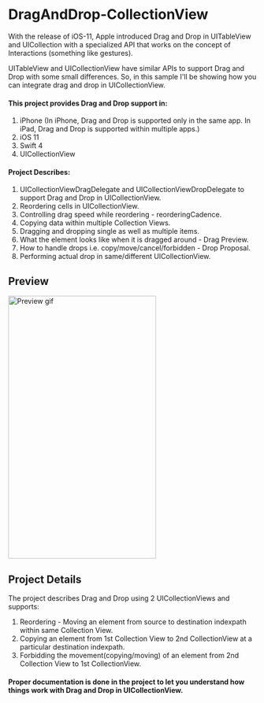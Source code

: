 # DragAndDrop-CollectionView

With the release of iOS-11, Apple introduced Drag and Drop in UITableView and UICollection with a specialized API that works on the concept of Interactions (something like gestures). 

UITableView and UICollectionView have similar APIs to support Drag and Drop with some small differences. So, in this sample I'll be showing how you can integrate drag and drop in UICollectionView.

#### This project provides Drag and Drop support in:
1. iPhone (In iPhone, Drag and Drop is supported only in the same app. In iPad, Drag and Drop is supported within multiple apps.)
2. iOS 11
3. Swift 4
4. UICollectionView

#### Project Describes:
1. UICollectionViewDragDelegate and UICollectionViewDropDelegate to support Drag and Drop in UICollectionView.
2. Reordering cells in UICollectionView.
3. Controlling drag speed while reordering - reorderingCadence.
4. Copying data within multiple Collection Views.
5. Dragging and dropping single as well as multiple items.
6. What the element looks like when it is dragged around - Drag Preview.
7. How to handle drops i.e. copy/move/cancel/forbidden - Drop Proposal.
8. Performing actual drop in same/different UICollectionView.
 

## Preview
<img src="https://github.com/pgpt10/DragAndDrop-CollectionView/blob/master/DragDrop.gif"  width='300' height='534' alt="Preview gif">

## Project Details
The project describes Drag and Drop using 2 UICollectionViews and supports:
1. Reordering - Moving an element from source to destination indexpath within same Collection View.
2. Copying an element from 1st Collection View to 2nd CollectionView at a particular destination indexpath.
3. Forbidding the movement(copying/moving) of an element from 2nd Collection View to 1st CollectionView. 

#### Proper documentation is done in the project to let you understand how things work with Drag and Drop in UICollectionView.
